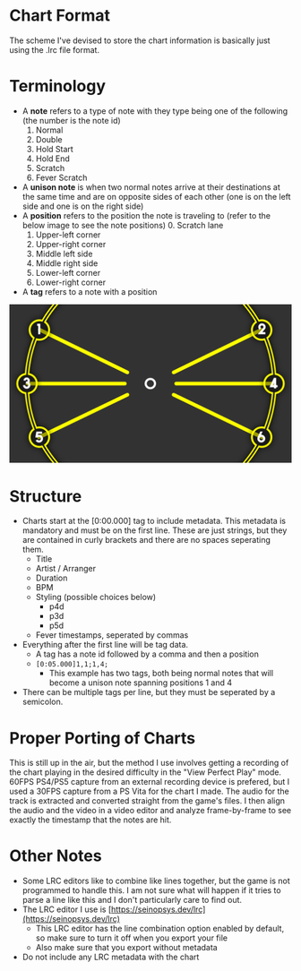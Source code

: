 # Chart Format
The scheme I've devised to store the chart information is basically just using the .lrc file format.

# Terminology
- A **note** refers to a type of note with they type being one of the following (the number is the note id)
    1. Normal
    2. Double
    3. Hold Start
    4. Hold End
    5. Scratch
    6. Fever Scratch
- A **unison note** is when two normal notes arrive at their destinations at the same time and are on opposite sides of each other (one is on the left side and one is on the right side) 
- A **position** refers to the position the note is traveling to (refer to the below image to see the note positions)
    0. Scratch lane
    1. Upper-left corner
    2. Upper-right corner
    3. Middle left side
    4. Middle right side
    5. Lower-left corner
    6. Lower-right corner
- A **tag** refers to a note with a position

![Image representing the positions of the note lanes](FORMAT_IMG01.png)

# Structure
- Charts start at the [0:00.000] tag to include metadata. This metadata is mandatory and must be on the first line. These are just strings, but they are contained in curly brackets and there are no spaces seperating them.
    - Title
    - Artist / Arranger
    - Duration
    - BPM
    - Styling (possible choices below)
        - p4d
        - p3d
        - p5d
    - Fever timestamps, seperated by commas
- Everything after the first line will be tag data.
    - A tag has a note id followed by a comma and then a position
    - `[0:05.000]1,1;1,4;`
      - This example has two tags, both being normal notes that will become a unison note spanning positions 1 and 4
- There can be multiple tags per line, but they must be seperated by a semicolon.

# Proper Porting of Charts
This is still up in the air, but the method I use involves getting a recording of the chart playing in the desired difficulty in the "View Perfect Play" mode. 60FPS PS4/PS5 capture from an external recording device is prefered, but I used a 30FPS capture from a PS Vita for the chart I made. The audio for the track is extracted and converted straight from the game's files. I then align the audio and the video in a video editor and analyze frame-by-frame to see exactly the timestamp that the notes are hit.

# Other Notes
- Some LRC editors like to combine like lines together, but the game is not programmed to handle this. I am not sure what will happen if it tries to parse a line like this and I don't particularly care to find out.
- The LRC editor I use is [https://seinopsys.dev/lrc](https://seinopsys.dev/lrc)
    - This LRC editor has the line combination option enabled by default, so make sure to turn it off when you export your file
    - Also make sure that you export without metadata
- Do not include any LRC metadata with the chart
